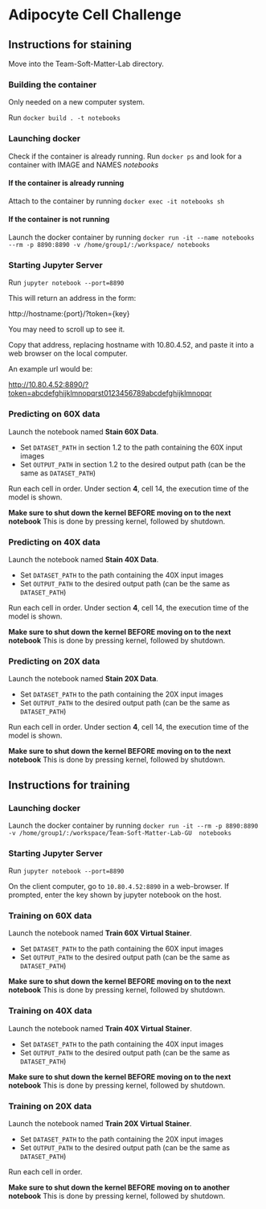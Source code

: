 # Adipocyte Cell Challenge

## Instructions for staining

Move into the Team-Soft-Matter-Lab directory.

### Building the container

Only needed on a new computer system.

Run `docker build . -t notebooks`

### Launching docker

Check if the container is already running. Run `docker ps` and look for a container with IMAGE and NAMES _notebooks_

#### If the container is already running
Attach to the container by running `docker exec -it notebooks sh`

#### If the container is not running
Launch the docker container by running `docker run -it --name notebooks --rm -p 8890:8890 -v /home/group1/:/workspace/ notebooks`


### Starting Jupyter Server

Run `jupyter notebook --port=8890`

This will return an address in the form:

http://hostname:{port}/?token={key}

You may need to scroll up to see it.

Copy that address, replacing hostname with 10.80.4.52, and paste it into a web browser on the local computer.

An example url would be:

http://10.80.4.52:8890/?token=abcdefghijklmnopqrst0123456789abcdefghijklmnopqr

### Predicting on 60X data



Launch the notebook named **Stain 60X Data**.

* Set `DATASET_PATH` in section 1.2 to the path containing the 60X input images
* Set `OUTPUT_PATH` in section 1.2 to the desired output path (can be the same as `DATASET_PATH`)

Run each cell in order. Under section **4**, cell 14, the execution time of the model is shown.

**Make sure to shut down the kernel BEFORE moving on to the next notebook**
This is done by pressing kernel, followed by shutdown.

### Predicting on 40X data

Launch the notebook named **Stain 40X Data**.

* Set `DATASET_PATH` to the path containing the 40X input images
* Set `OUTPUT_PATH` to the desired output path (can be the same as `DATASET_PATH`)

Run each cell in order. Under section **4**, cell 14, the execution time of the model is shown.

**Make sure to shut down the kernel BEFORE moving on to the next notebook**
This is done by pressing kernel, followed by shutdown.

### Predicting on 20X data

Launch the notebook named **Stain 20X Data**.

* Set `DATASET_PATH` to the path containing the 20X input images
* Set `OUTPUT_PATH` to the desired output path (can be the same as `DATASET_PATH`)

Run each cell in order. Under section **4**, cell 14, the execution time of the model is shown.

**Make sure to shut down the kernel BEFORE moving on to the next notebook**
This is done by pressing kernel, followed by shutdown.

## Instructions for training

### Launching docker

Launch the docker container by running `docker run -it --rm -p 8890:8890 -v /home/group1/:/workspace/Team-Soft-Matter-Lab-GU  notebooks`

### Starting Jupyter Server

Run `jupyter notebook --port=8890`

On the client computer, go to `10.80.4.52:8890` in a web-browser.
If prompted, enter the key shown by jupyter notebook on the host.

### Training on 60X data

Launch the notebook named **Train 60X Virtual Stainer**.

* Set `DATASET_PATH` to the path containing the 60X input images
* Set `OUTPUT_PATH` to the desired output path (can be the same as `DATASET_PATH`)

**Make sure to shut down the kernel BEFORE moving on to the next notebook**
This is done by pressing kernel, followed by shutdown.

### Training on 40X data

Launch the notebook named **Train 40X Virtual Stainer**.

* Set `DATASET_PATH` to the path containing the 40X input images
* Set `OUTPUT_PATH` to the desired output path (can be the same as `DATASET_PATH`)

**Make sure to shut down the kernel BEFORE moving on to the next notebook**
This is done by pressing kernel, followed by shutdown.

### Training on 20X data

Launch the notebook named **Train 20X Virtual Stainer**.

* Set `DATASET_PATH` to the path containing the 20X input images
* Set `OUTPUT_PATH` to the desired output path (can be the same as `DATASET_PATH`)

Run each cell in order. 

**Make sure to shut down the kernel BEFORE moving on to another notebook**
This is done by pressing kernel, followed by shutdown.
